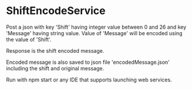 # ShiftEncodeService

Post a json with key 'Shift' having integer value between 0 and 26 and key 'Message' having string value.
Value of 'Message' will be encoded using the value of 'Shift'.

Response is the shift encoded message.

Encoded message is also saved to json file 'encodedMessage.json' including the shift and original message.

Run with npm start or any IDE that supports launching web services.


